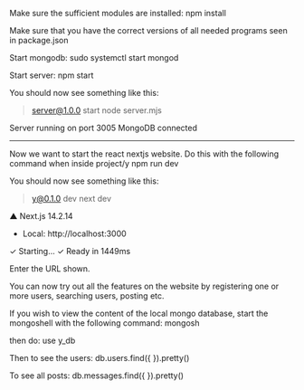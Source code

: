 
Make sure the sufficient modules are installed:
npm install

Make sure that you have the correct versions of all needed programs seen in package.json

Start mongodb:
sudo systemctl start mongod

Start server:
npm start

You should now see something like this:
> server@1.0.0 start
> node server.mjs

Server running on port 3005
MongoDB connected

----------------------------------------------------------
Now we want to start the react nextjs website.
Do this with the following command when inside project/y
npm run dev

You should now see something like this: 
> y@0.1.0 dev
> next dev

  ▲ Next.js 14.2.14
  - Local:        http://localhost:3000

 ✓ Starting...
 ✓ Ready in 1449ms


Enter the URL shown. 

You can now try out all the features on the website by registering one or more users, searching users, posting etc.

If you wish to view the content of the local mongo database, start the mongoshell with the following command:
mongosh

then do:
use y_db

Then to see the users: 
db.users.find({ }).pretty()

To see all posts:
db.messages.find({ }).pretty()


